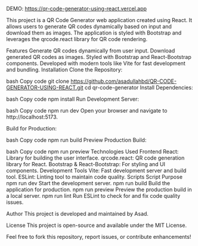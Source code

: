 DEMO: https://qr-code-generator-using-react.vercel.app

This project is a QR Code Generator web application created using React. It allows users to generate QR codes dynamically based on input and download them as images. The application is styled with Bootstrap and leverages the qrcode.react library for QR code rendering.

Features
Generate QR codes dynamically from user input.
Download generated QR codes as images.
Styled with Bootstrap and React-Bootstrap components.
Developed with modern tools like Vite for fast development and bundling.
Installation
Clone the Repository:

bash
Copy code
git clone https://github.com/asadullahbd/QR-CODE-GENERATOR-USING-REACT.git
cd qr-code-generator
Install Dependencies:

bash
Copy code
npm install
Run Development Server:

bash
Copy code
npm run dev
Open your browser and navigate to http://localhost:5173.

Build for Production:

bash
Copy code
npm run build
Preview Production Build:

bash
Copy code
npm run preview
Technologies Used
Frontend
React: Library for building the user interface.
qrcode.react: QR code generation library for React.
Bootstrap & React-Bootstrap: For styling and UI components.
Development Tools
Vite: Fast development server and build tool.
ESLint: Linting tool to maintain code quality.
Scripts
Script	Purpose
npm run dev	Start the development server.
npm run build	Build the application for production.
npm run preview	Preview the production build in a local server.
npm run lint	Run ESLint to check for and fix code quality issues.

Author
This project is developed and maintained by Asad.

License
This project is open-source and available under the MIT License.

Feel free to fork this repository, report issues, or contribute enhancements!
